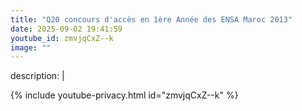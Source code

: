 ```yaml
---
title: "Q20 concours d'accès en 1ère Année des ENSA Maroc 2013"
date: 2025-09-02 19:41:59 
youtube_id: zmvjqCxZ--k
image: ""
---
```

description: |
  
{% include youtube-privacy.html id="zmvjqCxZ--k" %}
